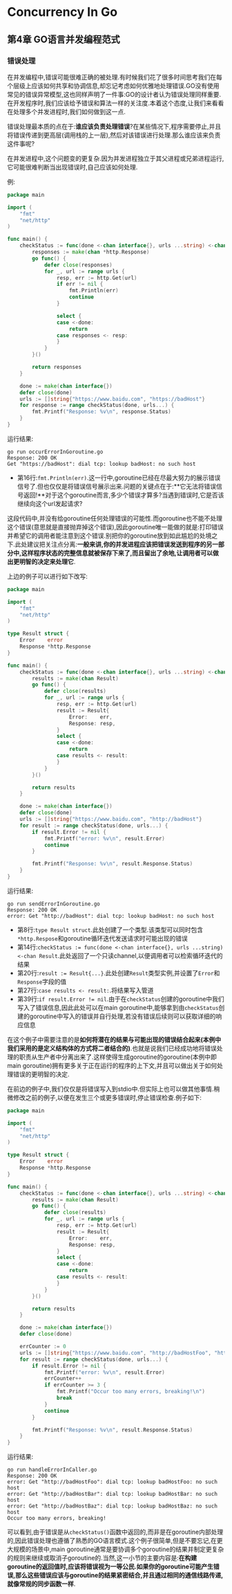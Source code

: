 # Concurrency In Go

## 第4章 GO语言并发编程范式

### 错误处理

在并发编程中,错误可能很难正确的被处理.有时候我们花了很多时间思考我们在每个层级上应该如何共享和协调信息,却忘记考虑如何优雅地处理错误.GO没有使用常见的错误异常模型,这也同样声明了一件事:GO的设计者认为错误处理同样重要.在开发程序时,我们应该给予错误和算法一样的关注度.本着这个态度,让我们来看看在处理多个并发进程时,我们如何做到这一点.

错误处理最本质的点在于:**谁应该负责处理错误**?在某些情况下,程序需要停止,并且将错误传递到更高层(调用栈的上一层),然后对该错误进行处理.那么谁应该来负责这件事呢?

在并发进程中,这个问题变的更复杂.因为并发进程独立于其父进程或兄弟进程运行,它可能很难判断当出现错误时,自己应该如何处理.

例:

```go
package main

import (
	"fmt"
	"net/http"
)

func main() {
	checkStatus := func(done <-chan interface{}, urls ...string) <-chan *http.Response {
		responses := make(chan *http.Response)
		go func() {
			defer close(responses)
			for _, url := range urls {
				resp, err := http.Get(url)
				if err != nil {
					fmt.Println(err)
					continue
				}

				select {
				case <-done:
					return
				case responses <- resp:
				}
			}
		}()

		return responses
	}

	done := make(chan interface{})
	defer close(done)
	urls := []string{"https://www.baidu.com", "https://badHost"}
	for response := range checkStatus(done, urls...) {
		fmt.Printf("Response: %v\n", response.Status)
	}
}
```

运行结果:

```
go run occurErrorInGoroutine.go 
Response: 200 OK
Get "https://badHost": dial tcp: lookup badHost: no such host
```

- 第16行:`fmt.Println(err)`.这一行中,goroutine已经在尽最大努力的展示错误信号了.但也仅仅是将错误信号展示出来.问题的关键点在于:**它无法将错误信号返回!**对于这个goroutine而言,多少个错误才算多?当遇到错误时,它是否该继续向这个url发起请求?

这段代码中,并没有给goroutine任何处理错误的可能性.而goroutine也不能不处理这个错误(意思就是直接抛弃掉这个错误),因此goroutine唯一能做的就是:打印错误并希望它的调用者能注意到这个错误.别把你的goroutine放到如此尴尬的处境之下.此处建议把关注点分离:**一般来讲,你的并发进程应该把错误发送到程序的另一部分中,这样程序状态的完整信息就被保存下来了,而且留出了余地,让调用者可以做出更明智的决定来处理它**.

上边的例子可以进行如下改写:

```go
package main

import (
	"fmt"
	"net/http"
)

type Result struct {
	Error    error
	Response *http.Response
}

func main() {
	checkStatus := func(done <-chan interface{}, urls ...string) <-chan Result {
		results := make(chan Result)
		go func() {
			defer close(results)
			for _, url := range urls {
				resp, err := http.Get(url)
				result := Result{
					Error:    err,
					Response: resp,
				}
				select {
				case <-done:
					return
				case results <- result:
				}
			}
		}()

		return results
	}

	done := make(chan interface{})
	defer close(done)
	urls := []string{"https://www.baidu.com", "http://badHost"}
	for result := range checkStatus(done, urls...) {
		if result.Error != nil {
			fmt.Printf("error: %v\n", result.Error)
			continue
		}

		fmt.Printf("Response: %v\n", result.Response.Status)
	}
}
```

运行结果:

```
go run sendErrorInGoroutine.go
Response: 200 OK
error: Get "http://badHost": dial tcp: lookup badHost: no such host
```

- 第8行:`type Result struct`.此处创建了一个类型.该类型可以同时包含`*http.Respose`和goroutine循环迭代发送请求时可能出现的错误
- 第14行:`checkStatus := func(done <-chan interface{}, urls ...string) <-chan Result`.此处返回了一个只读channel,以便调用者可以检索循环迭代的结果
- 第20行:`result := Result{...}`.此处创建`Result`类型实例,并设置了`Error`和`Response`字段的值
- 第27行:`case results <- result:`.将结果写入管道
- 第39行:`if result.Error != nil`.由于在`checkStatus`创建的goroutine中我们写入了错误信息,因此此处可以在main goroutine中,能够拿到由`checkStatus`创建的goroutine中写入的错误并自行处理,若没有错误后续则可以获取详细的响应信息

在这个例子中需要注意的是**如何将潜在的结果与可能出现的错误结合起来(本例中我们采用的是定义结构体的方式将二者结合的)**.也就是说我们已经成功地将错误处理的职责从生产者中分离出来了.这样使得生成goroutine的goroutine(本例中即main goroutine)拥有更多关于正在运行的程序的上下文,并且可以做出关于如何处理错误的更明智的决定.

在前边的例子中,我们仅仅是将错误写入到stdio中.但实际上也可以做其他事情.稍微修改之前的例子,以便在发生三个或更多错误时,停止错误检查.例子如下:

```go
package main

import (
	"fmt"
	"net/http"
)

type Result struct {
	Error    error
	Response *http.Response
}

func main() {
	checkStatus := func(done <-chan interface{}, urls ...string) <-chan Result {
		results := make(chan Result)
		go func() {
			defer close(results)
			for _, url := range urls {
				resp, err := http.Get(url)
				result := Result{
					Error:    err,
					Response: resp,
				}
				select {
				case <-done:
					return
				case results <- result:
				}
			}
		}()

		return results
	}

	done := make(chan interface{})
	defer close(done)

	errCounter := 0
	urls := []string{"https://www.baidu.com", "http://badHostFoo", "http://badHostBar", "http://badHostBaz"}
	for result := range checkStatus(done, urls...) {
		if result.Error != nil {
			fmt.Printf("error: %v\n", result.Error)
			errCounter++
			if errCounter >= 3 {
				fmt.Printf("Occur too many errors, breaking!\n")
				break
			}
			continue
		}

		fmt.Printf("Response: %v\n", result.Response.Status)
	}
}
```

运行结果:

```
go run handleErrorInCaller.go 
Response: 200 OK
error: Get "http://badHostFoo": dial tcp: lookup badHostFoo: no such host
error: Get "http://badHostBar": dial tcp: lookup badHostBar: no such host
error: Get "http://badHostBaz": dial tcp: lookup badHostBaz: no such host
Occur too many errors, breaking!
```

可以看到,由于错误是从`checkStatus()`函数中返回的,而非是在goroutine内部处理的,因此错误处理也遵循了熟悉的GO语言模式.这个例子很简单,但是不要忘记,在更大规模的场景中,main goroutine通常是要协调多个goroutine的结果并制定更复杂的规则来继续或取消子goroutine的.当然,这一小节的主要内容是:**在构建goroutine的返回值时,应该将错误视为一等公民.如果你的goroutine可能产生错误,那么这些错误应该与goroutine的结果紧密结合,并且通过相同的通信线路传递,就像常规的同步函数一样**.